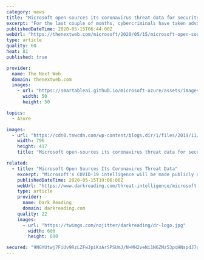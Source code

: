 ```yaml
---
category: news
title: "Microsoft open-sources its coronavirus threat data for security researchers"
excerpt: "For the last couple of months, cybercriminals have taken advantage of the coronavirus pandemic to launch a series of attacks on individuals and companies, with a COVID-19 angle. In order to fight these threats,"
publishedDateTime: 2020-05-15T06:44:00Z
webUrl: "https://thenextweb.com/microsoft/2020/05/15/microsoft-open-sources-its-coronavirus-related-threat-data/"
type: article
quality: 60
heat: 81
published: true

provider:
  name: The Next Web
  domain: thenextweb.com
  images:
    - url: "https://smartableai.github.io/microsoft-azure/assets/images/organizations/thenextweb.com-50x50.jpg"
      width: 50
      height: 50

topics:
  - Azure

images:
  - url: "https://cdn0.tnwcdn.com/wp-content/blogs.dir/1/files/2019/11/microsoft-hed-796x417.jpg"
    width: 796
    height: 417
    title: "Microsoft open-sources its coronavirus threat data for security researchers"

related:
  - title: "Microsoft Open Sources Its Coronavirus Threat Data"
    excerpt: "Microsoft's COVID-19 intelligence will be made publicly available to help businesses fight virus-related security threats."
    publishedDateTime: 2020-05-15T19:06:00Z
    webUrl: "https://www.darkreading.com/threat-intelligence/microsoft-open-sources-its-coronavirus-threat-data/d/d-id/1337836"
    type: article
    provider:
      name: Dark Reading
      domain: darkreading.com
    quality: 22
    images:
      - url: "https://twimgs.com/nojitter/darkreading/dr-logo.jpg"
        width: 600
        height: 600

secured: "9NGYUtwj7FiUv9RzLZFwJpiKzArSPSUmJ/N+MH2veNi1N6ZMz53pqHNspdJ7gDuQ65/CZdEPkgOzbYstYqwaASmL8lu7ZP8nf31k0RJC5M2VF7SEWoJf+Rzltn5lsqcIHoI+e4Ky10kWXS2AsU+EoS+dVpihjdhw7kHeFeTaErTJouXb2rD45auVh7yf1L4cN841f9mt4OcK4M8xg/AJpQqIAbFZPoMwAOTNjjG2l7kzidAULyFpn/7ly0nDqBPfAhJuJiPSnLynX0r+Oj1LhvjsGSLIK9utCcTYapLp6TQ6M4Xtzxvq7GP6qgjHDoNy2PeBxKZg2Z9v1FjionvpYRB+LyhuM6OKyFHi1wyupIdHObALTxkj9EGgCcD4ZjELCapAKUPpEuNpmvZfZFjCKXDUYnJimXPtafVLaBOXxa0ctJjpx3OJO0hmqyRnTojcZ0EfhUGZtXS/WPzidwi8qtY0umRQ2jhg9SlkpPFOro0=;jw672K9sE/wm0g1GwuA/TQ=="
---
```


